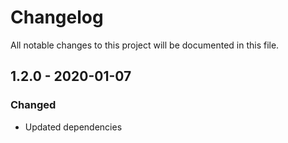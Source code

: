 # Changelog

All notable changes to this project will be documented in this file.

## 1.2.0 - 2020-01-07
### Changed
- Updated dependencies
